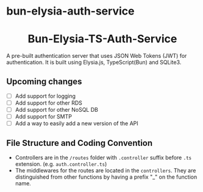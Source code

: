 # bun-elysia-auth-service
<h1 align="center">Bun-Elysia-TS-Auth-Service</h1>

<p>
A pre-built authentication server that uses JSON Web Tokens (JWT) for authentication. It is built using Elysia.js, TypeScript(Bun) and SQLite3.
</p>

## Upcoming changes
- [ ] Add support for logging
- [ ] Add support for other RDS
- [ ] Add support for other NoSQL DB
- [ ] Add support for SMTP
- [ ] Add a way to easily add a new version of the API

## File Structure and Coding Convention
* Controllers are in the `/routes` folder with `.controller` suffix before `.ts` extension. (e.g. `auth.controller.ts`)
* The middlewares for the routes are located in the `controllers`. They are distinguished from other functions by having a prefix "_" on the function name.